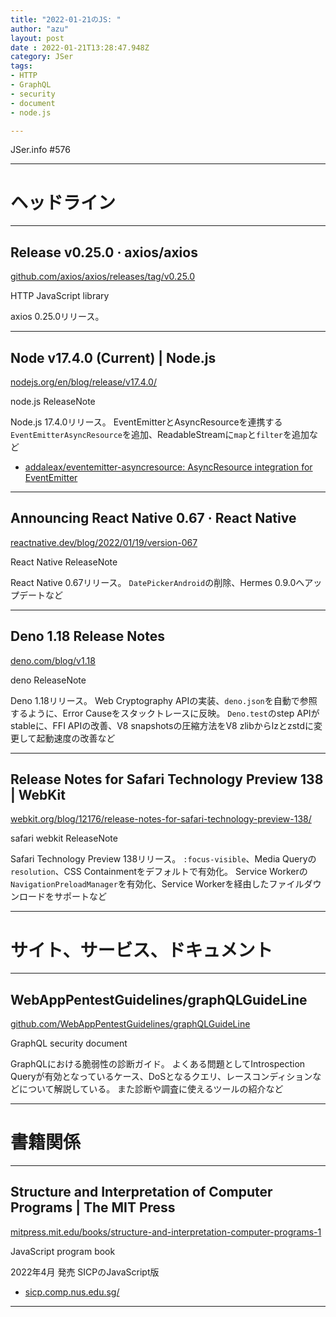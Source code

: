 ```yaml
---
title: "2022-01-21のJS: "
author: "azu"
layout: post
date : 2022-01-21T13:28:47.948Z
category: JSer
tags:
- HTTP
- GraphQL
- security
- document
- node.js

---
```


JSer.info #576

----

<h1 class="site-genre">ヘッドライン</h1>

----

## Release v0.25.0 · axios/axios
[github.com/axios/axios/releases/tag/v0.25.0](https://github.com/axios/axios/releases/tag/v0.25.0 "Release v0.25.0 · axios/axios")
<p class="jser-tags jser-tag-icon"><span class="jser-tag">HTTP</span> <span class="jser-tag">JavaScript</span> <span class="jser-tag">library</span></p>

axios 0.25.0リリース。


----

## Node v17.4.0 (Current) | Node.js
[nodejs.org/en/blog/release/v17.4.0/](https://nodejs.org/en/blog/release/v17.4.0/ "Node v17.4.0 (Current) | Node.js")
<p class="jser-tags jser-tag-icon"><span class="jser-tag">node.js</span> <span class="jser-tag">ReleaseNote</span></p>

Node.js 17.4.0リリース。
EventEmitterとAsyncResourceを連携する`EventEmitterAsyncResource`を追加、ReadableStreamに`map`と`filter`を追加など

- [addaleax/eventemitter-asyncresource: AsyncResource integration for EventEmitter](https://github.com/addaleax/eventemitter-asyncresource "addaleax/eventemitter-asyncresource: AsyncResource integration for EventEmitter")

----

## Announcing React Native 0.67 · React Native
[reactnative.dev/blog/2022/01/19/version-067](https://reactnative.dev/blog/2022/01/19/version-067 "Announcing React Native 0.67 · React Native")
<p class="jser-tags jser-tag-icon"><span class="jser-tag">React</span> <span class="jser-tag">Native</span> <span class="jser-tag">ReleaseNote</span></p>

React Native 0.67リリース。
`DatePickerAndroid`の削除、Hermes 0.9.0へアップデートなど


----

## Deno 1.18 Release Notes
[deno.com/blog/v1.18](https://deno.com/blog/v1.18 "Deno 1.18 Release Notes")
<p class="jser-tags jser-tag-icon"><span class="jser-tag">deno</span> <span class="jser-tag">ReleaseNote</span></p>

Deno 1.18リリース。
Web Cryptography APIの実装、`deno.json`を自動で参照するように、Error Causeをスタックトレースに反映。
`Deno.test`のstep APIがstableに、FFI APIの改善、V8 snapshotsの圧縮方法をV8 zlibからlzとzstdに変更して起動速度の改善など


----

## Release Notes for Safari Technology Preview 138 | WebKit
[webkit.org/blog/12176/release-notes-for-safari-technology-preview-138/](https://webkit.org/blog/12176/release-notes-for-safari-technology-preview-138/ "Release Notes for Safari Technology Preview 138 | WebKit")
<p class="jser-tags jser-tag-icon"><span class="jser-tag">safari</span> <span class="jser-tag">webkit</span> <span class="jser-tag">ReleaseNote</span></p>

Safari Technology Preview 138リリース。
`:focus-visible`、Media Queryの`resolution`、CSS Containmentをデフォルトで有効化。
Service Workerの`NavigationPreloadManager`を有効化、Service Workerを経由したファイルダウンロードをサポートなど


----
<h1 class="site-genre">サイト、サービス、ドキュメント</h1>

----

## WebAppPentestGuidelines/graphQLGuideLine
[github.com/WebAppPentestGuidelines/graphQLGuideLine](https://github.com/WebAppPentestGuidelines/graphQLGuideLine "WebAppPentestGuidelines/graphQLGuideLine")
<p class="jser-tags jser-tag-icon"><span class="jser-tag">GraphQL</span> <span class="jser-tag">security</span> <span class="jser-tag">document</span></p>

GraphQLにおける脆弱性の診断ガイド。
よくある問題としてIntrospection Queryが有効となっているケース、DoSとなるクエリ、レースコンディションなどについて解説している。
また診断や調査に使えるツールの紹介など


----
<h1 class="site-genre">書籍関係</h1>

----

## Structure and Interpretation of Computer Programs | The MIT Press
[mitpress.mit.edu/books/structure-and-interpretation-computer-programs-1](https://mitpress.mit.edu/books/structure-and-interpretation-computer-programs-1 "Structure and Interpretation of Computer Programs | The MIT Press")
<p class="jser-tags jser-tag-icon"><span class="jser-tag">JavaScript</span> <span class="jser-tag">program</span> <span class="jser-tag">book</span></p>

2022年4月 発売
SICPのJavaScript版

- [sicp.comp.nus.edu.sg/](https://sicp.comp.nus.edu.sg/ "sicp.comp.nus.edu.sg/")

----
